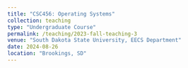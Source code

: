 ```yaml
---
title: "CSC456: Operating Systems"
collection: teaching
type: "Undergraduate Course"
permalink: /teaching/2023-fall-teaching-3
venue: "South Dakota State University, EECS Department"
date: 2024-08-26
location: "Brookings, SD"
---
```


 <!-- [Slides](https://codex.cs.yale.edu/avi/os-book/OS10/slide-dir/index.html) -->

 <!-- [eBook](https://os.ecci.ucr.ac.cr/slides/Abraham-Silberschatz-Operating-System-Concepts-10th-2018.pdf) -->
